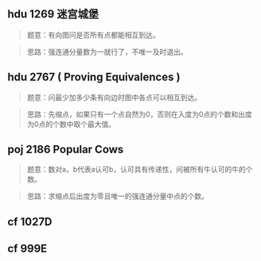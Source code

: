 ## hdu 1269 迷宫城堡
>题意：有向图问是否所有点都能相互到达。

>思路：强连通分量数为一就行了，不唯一及时退出。

## hdu 2767 ( Proving Equivalences )   
>题意：问最少加多少条有向边时图中各点可以相互到达。

>思路：先缩点，如果只有一个点自然为0，否则在入度为0点的个数和出度为0点的个数中取个最大值。

## poj 2186 Popular Cows
>题意：数对a，b代表a认可b，认可具有传递性，问被所有牛认可的牛的个数。

>思路：求缩点后出度为零且唯一的强连通分量中点的个数。

## cf 1027D

## cf 999E
